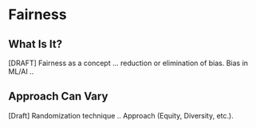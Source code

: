 # Fairness

## What Is It?
[DRAFT] Fairness as a concept ... reduction or elimination of bias. Bias in ML/AI .. 

## Approach Can Vary
[Draft] Randomization technique .. Approach (Equity, Diversity, etc.). 
